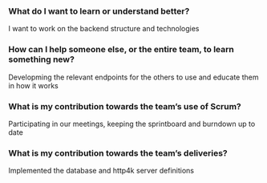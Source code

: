 ### What do I want to learn or understand better?
I want to work on the backend structure and technologies

### How can I help someone else, or the entire team, to learn something new?

Developming the relevant endpoints for the others to use and educate them in how it works

### What is my contribution towards the team’s use of Scrum?

Participating in our meetings, keeping the sprintboard and burndown up to date

### What is my contribution towards the team’s deliveries?

Implemented the database and http4k server definitions